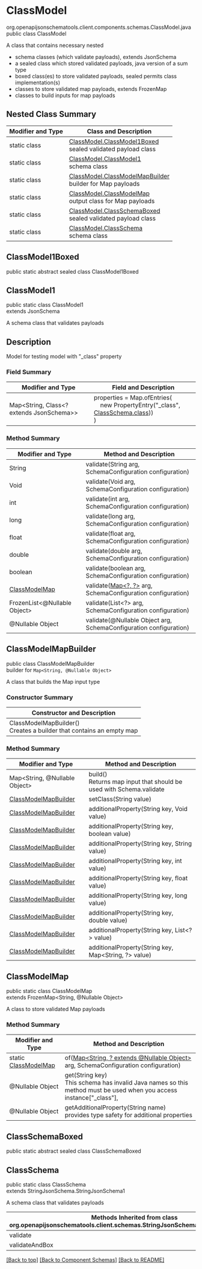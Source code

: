 # ClassModel
org.openapijsonschematools.client.components.schemas.ClassModel.java
public class ClassModel

A class that contains necessary nested
- schema classes (which validate payloads), extends JsonSchema
- a sealed class which stored validated payloads, java version of a sum type
- boxed class(es) to store validated payloads, sealed permits class implementation(s)
- classes to store validated map payloads, extends FrozenMap
- classes to build inputs for map payloads

## Nested Class Summary
| Modifier and Type | Class and Description |
| ----------------- | ---------------------- |
| static class | [ClassModel.ClassModel1Boxed](#classmodel1boxed)<br> sealed validated payload class |
| static class | [ClassModel.ClassModel1](#classmodel1)<br> schema class |
| static class | [ClassModel.ClassModelMapBuilder](#classmodelmapbuilder)<br> builder for Map payloads |
| static class | [ClassModel.ClassModelMap](#classmodelmap)<br> output class for Map payloads |
| static class | [ClassModel.ClassSchemaBoxed](#classschemaboxed)<br> sealed validated payload class |
| static class | [ClassModel.ClassSchema](#classschema)<br> schema class |

## ClassModel1Boxed
public static abstract sealed class ClassModel1Boxed<br>

## ClassModel1
public static class ClassModel1<br>
extends JsonSchema

A schema class that validates payloads

## Description
Model for testing model with &quot;_class&quot; property

### Field Summary
| Modifier and Type | Field and Description |
| ----------------- | ---------------------- |
| Map<String, Class<? extends JsonSchema>> | properties = Map.ofEntries(<br>&nbsp;&nbsp;&nbsp;&nbsp;new PropertyEntry("_class", [ClassSchema.class](#classschema)))<br>)<br> |

### Method Summary
| Modifier and Type | Method and Description |
| ----------------- | ---------------------- |
| String | validate(String arg, SchemaConfiguration configuration) |
| Void | validate(Void arg, SchemaConfiguration configuration) |
| int | validate(int arg, SchemaConfiguration configuration) |
| long | validate(long arg, SchemaConfiguration configuration) |
| float | validate(float arg, SchemaConfiguration configuration) |
| double | validate(double arg, SchemaConfiguration configuration) |
| boolean | validate(boolean arg, SchemaConfiguration configuration) |
| [ClassModelMap](#classmodelmap) | validate([Map&lt;?, ?&gt;](#classmodelmapbuilder) arg, SchemaConfiguration configuration) |
| FrozenList<@Nullable Object> | validate(List<?> arg, SchemaConfiguration configuration) |
| @Nullable Object | validate(@Nullable Object arg, SchemaConfiguration configuration) |
## ClassModelMapBuilder
public class ClassModelMapBuilder<br>
builder for `Map<String, @Nullable Object>`

A class that builds the Map input type

### Constructor Summary
| Constructor and Description |
| --------------------------- |
| ClassModelMapBuilder()<br>Creates a builder that contains an empty map |

### Method Summary
| Modifier and Type | Method and Description |
| ----------------- | ---------------------- |
| Map<String, @Nullable Object> | build()<br>Returns map input that should be used with Schema.validate |
| [ClassModelMapBuilder](#classmodelmapbuilder) | setClass(String value) |
| [ClassModelMapBuilder](#classmodelmapbuilder) | additionalProperty(String key, Void value) |
| [ClassModelMapBuilder](#classmodelmapbuilder) | additionalProperty(String key, boolean value) |
| [ClassModelMapBuilder](#classmodelmapbuilder) | additionalProperty(String key, String value) |
| [ClassModelMapBuilder](#classmodelmapbuilder) | additionalProperty(String key, int value) |
| [ClassModelMapBuilder](#classmodelmapbuilder) | additionalProperty(String key, float value) |
| [ClassModelMapBuilder](#classmodelmapbuilder) | additionalProperty(String key, long value) |
| [ClassModelMapBuilder](#classmodelmapbuilder) | additionalProperty(String key, double value) |
| [ClassModelMapBuilder](#classmodelmapbuilder) | additionalProperty(String key, List<?> value) |
| [ClassModelMapBuilder](#classmodelmapbuilder) | additionalProperty(String key, Map<String, ?> value) |

## ClassModelMap
public static class ClassModelMap<br>
extends FrozenMap<String, @Nullable Object>

A class to store validated Map payloads

### Method Summary
| Modifier and Type | Method and Description |
| ----------------- | ---------------------- |
| static [ClassModelMap](#classmodelmap) | of([Map<String, ? extends @Nullable Object>](#classmodelmapbuilder) arg, SchemaConfiguration configuration) |
| @Nullable Object | get(String key)<br>This schema has invalid Java names so this method must be used when you access instance["_class"],  |
| @Nullable Object | getAdditionalProperty(String name)<br>provides type safety for additional properties |

## ClassSchemaBoxed
public static abstract sealed class ClassSchemaBoxed<br>

## ClassSchema
public static class ClassSchema<br>
extends StringJsonSchema.StringJsonSchema1

A schema class that validates payloads

| Methods Inherited from class org.openapijsonschematools.client.schemas.StringJsonSchema.StringJsonSchema1 |
| ------------------------------------------------------------------ |
| validate                                                           |
| validateAndBox                                                     |

[[Back to top]](#top) [[Back to Component Schemas]](../../../README.md#Component-Schemas) [[Back to README]](../../../README.md)

